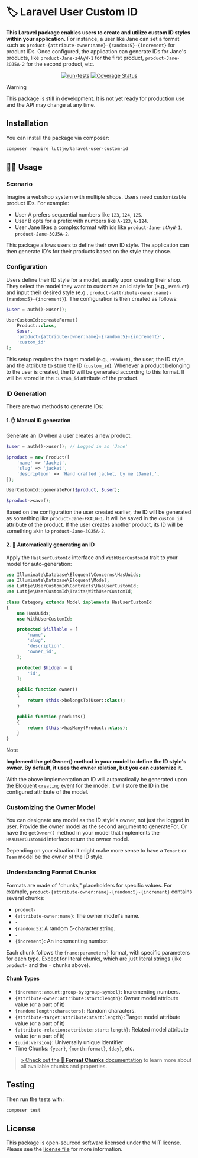 # 🏷 Laravel User Custom ID

**This Laravel package enables users to create and utilize custom ID styles within your application.**
For instance, a user like Jane can set a format such as `product-{attribute-owner:name}-{random:5}-{increment}` for product IDs.
Once configured, the application can generate IDs for Jane's products, like `product-Jane-z4AyW-1` for the first product, `product-Jane-3QJ5A-2` for the second product, etc.

<div align="center">

[![run-tests](https://github.com/luttje/laravel-user-custom-id/actions/workflows/run-tests.yml/badge.svg)](https://github.com/luttje/laravel-user-custom-id/actions/workflows/run-tests.yml)
[![Coverage Status](https://coveralls.io/repos/github/luttje/laravel-user-custom-id/badge.svg?branch=main)](https://coveralls.io/github/luttje/laravel-user-custom-id?branch=main)

</div>

> [!Warning]
> This package is still in development. It is not yet ready for production use and the API may change at any time.

## Installation

You can install the package via composer:

```bash
composer require luttje/laravel-user-custom-id
```

## 👨‍🔧 Usage

### Scenario

Imagine a webshop system with multiple shops. Users need customizable product IDs. For example:

* User A prefers sequential numbers like `123`, `124`, `125`.
* User B opts for a prefix with numbers like `A-123`, `A-124`.
* User Jane likes a complex format with ids like `product-Jane-z4AyW-1`, `product-Jane-3QJ5A-2`.

This package allows users to define their own ID style. The application can then generate ID's for their products based on the style they chose.

### Configuration

Users define their ID style for a model, usually upon creating their shop. They select the model they want to customize an id style for (e.g., `Product`) and input their desired style (e.g., `product-{attribute-owner:name}-{random:5}-{increment}`). The configuration is then created as follows:

<!-- #EXAMPLE_COPY_START = \Luttje\UserCustomId\Tests\Unit\ReadmeExamplesTest::exampleCreateFormat -->

```php
$user = auth()->user();

UserCustomId::createFormat(
    Product::class,
    $user,
    'product-{attribute-owner:name}-{random:5}-{increment}',
    'custom_id'
);
```

<!-- #EXAMPLE_COPY_END -->

This setup requires the target model (e.g., `Product`), the user, the ID style, and the attribute to store the ID (`custom_id`). Whenever a product belonging to the user is created, the ID will be generated according to this format. It will be stored in the `custom_id` attribute of the product.

### ID Generation

There are two methods to generate IDs:

#### 1. ✋ Manual ID generation

Generate an ID when a user creates a new product:

<!-- #EXAMPLE_COPY_START = \Luttje\UserCustomId\Tests\Unit\ReadmeExamplesTest::exampleGenerateIdInFormat -->

```php
$user = auth()->user(); // Logged in as 'Jane'

$product = new Product([
    'name' => 'Jacket',
    'slug' => 'jacket',
    'description' => 'Hand crafted jacket, by me (Jane).',
]);

UserCustomId::generateFor($product, $user);

$product->save();
```

<!-- #EXAMPLE_COPY_END -->

Based on the configuration the user created earlier, the ID will be generated as something like `product-Jane-FXALW-1`. It will be saved in the `custom_id` attribute of the product. If the user creates another product, its ID will be something akin to `product-Jane-3QJ5A-2`.

#### 2. 🤖 Automatically generating an ID

Apply the `HasUserCustomId` interface and `WithUserCustomId` trait to your model for auto-generation:

<!-- #EXAMPLE_COPY_START = { "symbol": "\\Luttje\\UserCustomId\\Tests\\Fixtures\\Models\\Category", "short": false } -->

```php
use Illuminate\Database\Eloquent\Concerns\HasUuids;
use Illuminate\Database\Eloquent\Model;
use Luttje\UserCustomId\Contracts\HasUserCustomId;
use Luttje\UserCustomId\Traits\WithUserCustomId;

class Category extends Model implements HasUserCustomId
{
    use HasUuids;
    use WithUserCustomId;

    protected $fillable = [
        'name',
        'slug',
        'description',
        'owner_id',
    ];

    protected $hidden = [
        'id',
    ];

    public function owner()
    {
        return $this->belongsTo(User::class);
    }

    public function products()
    {
        return $this->hasMany(Product::class);
    }
}
```

<!-- #EXAMPLE_COPY_END -->

> [!NOTE]
> **Implement the getOwner() method in your model to define the ID style's owner. By default, it uses the owner relation, but you can customize it.**

With the above implementation an ID will automatically be generated upon [the Eloquent `creating` event](https://laravel.com/docs/10.x/eloquent#events) for the model. It will store the ID in the configured attribute of the model.

### Customizing the Owner Model

You can designate any model as the ID style's owner, not just the logged in user. Provide the owner model as the second argument to generateFor. Or have the `getOwner()` method in your model that implements the `HasUserCustomId` interface return the owner model.

Depending on your situation it might make more sense to have a `Tenant` or `Team` model be the owner of the ID style.

### Understanding Format Chunks

Formats are made of "chunks," placeholders for specific values. For example, `product-{attribute-owner:name}-{random:5}-{increment}` contains several chunks:

* `product-`
* `{attribute-owner:name}`: The owner model's name.
* `-`
* `{random:5}`: A random 5-character string.
* `-`
* `{increment}`: An incrementing number.

Each chunk follows the `{name:parameters}` format, with specific parameters for each type. Except for literal chunks, which are just literal strings (like `product-` and the `-` chunks above).

#### Chunk Types

* `{increment:amount:group-by:group-symbol}`: Incrementing numbers.
* `{attribute-owner:attribute:start:length}`: Owner model attribute value (or a part of it)
* `{random:length:characters}`: Random characters.
* `{attribute-target:attribute:start:length}`: Target model attribute value (or a part of it)
* `{attribute-relation:attribute:start:length}`: Related model attribute value (or a part of it)
* `{uuid:version}`: Universally unique identifier
* Time Chunks: `{year}`, `{month:format}`, `{day}`, etc.

> [&raquo; Check out the **🍪 Format Chunks** documentation](docs/format-chunks.md) to learn more about all available chunks and properties.

## Testing

Then run the tests with:

```bash
composer test
```

## License

This package is open-sourced software licensed under the MIT license. Please see the [license file](LICENSE.md) for more information.
